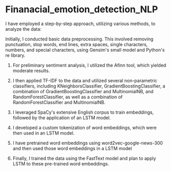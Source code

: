 # Finanacial_emotion_detection_NLP

I have employed a step-by-step approach, utilizing various methods, to analyze the data:

Initially, I conducted basic data preprocessing. This involved removing punctuation, stop words, end lines, extra spaces, single characters, numbers, and special characters, using Gensim's small model and Python's re library.

1. For preliminary sentiment analysis, I utilized the Afinn tool, which yielded moderate results.

2. I then applied TF-IDF to the data and utilized several non-parametric classifiers, including KNeighborsClassifier, GradientBoostingClassifier, a combination of GradientBoostingClassifier and MultinomialNB, and RandomForestClassifier, as well as a combination of RandomForestClassifier and MultinomialNB.

3. I leveraged SpaCy's extensive English corpus to train embeddings, followed by the application of an LSTM model.

4. I developed a custom tokenization of word embeddings, which were then used in an LSTM model.
   
5. I have pretrained word embeddings using word2vec-google-news-300 and then used those word embeddings in a LSTM model

7. Finally, I trained the data using the FastText model and plan to apply LSTM to these pre-trained word embeddings.








